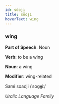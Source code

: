 ```yaml
---
id: söoȷı
title: söoȷı
hoverText: wing
---
```


### wing

**Part of Speech**: Noun

**Verb**: to be a wing

**Noun**: a wing

**Modifier**: wing-related

Sami soadji /ˈsoɑ̯ɟɟiː/

*Uralic Language Family*